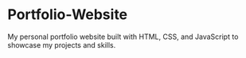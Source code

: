 # Portfolio-Website
My personal portfolio website built with HTML, CSS, and JavaScript to showcase my projects and skills.
